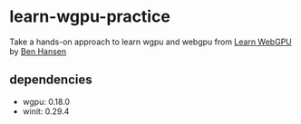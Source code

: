 # learn-wgpu-practice

Take a hands-on approach to learn wgpu and webgpu from [Learn WebGPU](https://sotrh.github.io/learn-wgpu/) by [Ben Hansen](https://github.com/sotrh)


## dependencies

* wgpu: 0.18.0
* winit: 0.29.4
